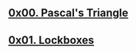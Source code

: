 ## [0x00. Pascal's Triangle](https://github.com/tamermaarouf/alx-interview/tree/main/0x00-pascal_triangle)

## [0x01. Lockboxes]()
